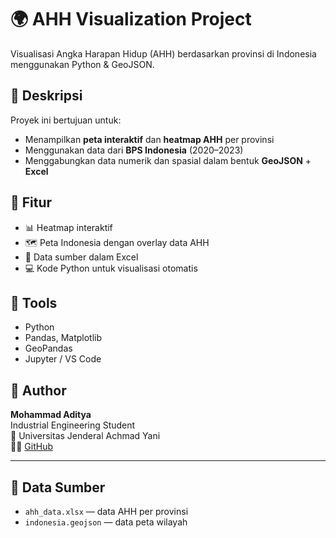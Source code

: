 # 🌍 AHH Visualization Project

Visualisasi Angka Harapan Hidup (AHH) berdasarkan provinsi di Indonesia menggunakan Python & GeoJSON.

## 🧾 Deskripsi
Proyek ini bertujuan untuk:
- Menampilkan **peta interaktif** dan **heatmap AHH** per provinsi
- Menggunakan data dari **BPS Indonesia** (2020–2023)
- Menggabungkan data numerik dan spasial dalam bentuk **GeoJSON** + **Excel**

## 📂 Fitur
- 📊 Heatmap interaktif
- 🗺️ Peta Indonesia dengan overlay data AHH
- 💾 Data sumber dalam Excel
- 💻 Kode Python untuk visualisasi otomatis

## 📌 Tools
- Python
- Pandas, Matplotlib
- GeoPandas
- Jupyter / VS Code

## 🧠 Author
**Mohammad Aditya**  
Industrial Engineering Student  
📍 Universitas Jenderal Achmad Yani  
🧑‍💻 [GitHub](https://github.com/aditya2144411)

---

## 📁 Data Sumber
- `ahh_data.xlsx` — data AHH per provinsi
- `indonesia.geojson` — data peta wilayah
